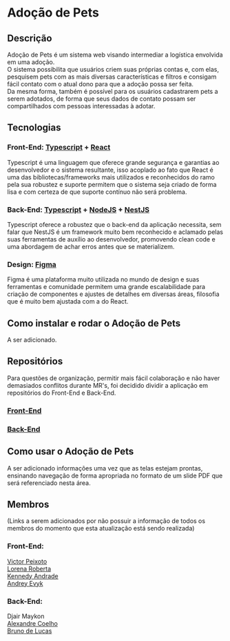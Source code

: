 # Adoção de Pets 

## Descrição
Adoção de Pets é um sistema web visando intermediar a logística envolvida em uma adoção.  
O sistema possibilita que usuários criem suas próprias contas e, com elas, pesquisem pets com as mais diversas características e filtros e consigam fácil contato com o atual dono para que a adoção possa ser feita.  
Da mesma forma, também é possível para os usuários cadastrarem pets a serem adotados, de forma que seus dados de contato possam ser compartilhados com pessoas interessadas à adotar.  

## Tecnologias

### Front-End: [Typescript](https://www.typescriptlang.org/) + [React](https://react.dev/)
Typescript é uma linguagem que oferece grande segurança e garantias ao desenvolvedor e o sistema resultante, isso acoplado ao fato que React é uma das bibliotecas/frameworks mais utilizados e reconhecidos do ramo pela sua robustez e suporte permitem que o sistema seja criado de forma lisa e com certeza de que suporte contínuo não será problema.  

### Back-End: [Typescript](https://www.typescriptlang.org/) + [NodeJS](https://nodejs.org/en) + [NestJS](https://nestjs.com/)
Typescript oferece a robustez que o back-end da aplicação necessita, sem falar que NestJS é um framework muito bem reconhecido e aclamado pelas suas ferramentas de auxílio ao desenvolvedor, promovendo clean code e uma abordagem de achar erros antes que se materializem.

### Design: [Figma](https://www.figma.com/)
Figma é uma plataforma muito utilizada no mundo de design e suas ferramentas e comunidade permitem uma grande escalabilidade para criação de componentes e ajustes de detalhes em diversas áreas, filosofia que é muito bem ajustada com a do React.

## Como instalar e rodar o Adoção de Pets

A ser adicionado.  

## Repositórios  
Para questões de organização, permitir mais fácil colaboração e não haver demasiados conflitos durante MR's, foi decidido dividir a aplicação em repositórios do Front-End e Back-End.  
### [Front-End](https://github.com/victorpbp/adocao-de-pets-front)  
### [Back-End](https://github.com/victorpbp/adocao-de-pets-back)  

## Como usar o Adoção de Pets

A ser adicionado informações uma vez que as telas estejam prontas, ensinando navegação de forma apropriada no formato de um slide PDF que será referenciado nesta área.

## Membros

(Links a serem adicionados por não possuir a informação de todos os membros do momento que esta atualização está sendo realizada)  

### Front-End:  
[Victor Peixoto](https://github.com/victorpbp)  
[Lorena Roberta](https://github.com/lorenarbt)  
[Kennedy Andrade](https://github.com/Kennedy-Rocha)  
[Andrey Evyk](https://github.com/andreyevyk)  

### Back-End:
Djair Maykon  
[Alexandre Coelho](https://github.com/Alexandre010xC)  
[Bruno de Lucas](https://github.com/brunodelucasbarbosaa)  
